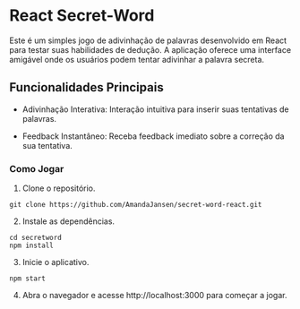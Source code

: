 # React Secret-Word
Este é um simples jogo de adivinhação de palavras desenvolvido em React para testar suas habilidades de dedução. 
A aplicação oferece uma interface amigável onde os usuários podem tentar adivinhar a palavra secreta.

## Funcionalidades Principais
* Adivinhação Interativa: Interação intuitiva para inserir suas tentativas de palavras.

* Feedback Instantâneo: Receba feedback imediato sobre a correção da sua tentativa.

### Como Jogar
1. Clone o repositório.
``` shell script
git clone https://github.com/AmandaJansen/secret-word-react.git
```

2. Instale as dependências.
``` shell script
cd secretword
npm install

```

3. Inicie o aplicativo.
``` shell script
npm start

```
4. Abra o navegador e acesse http://localhost:3000 para começar a jogar.

